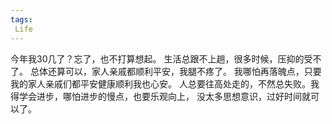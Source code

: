 ```yaml
---
tags:
 Life
---
```

今年我30几了？忘了，也不打算想起。
生活总跟不上趟，很多时候，压抑的受不了。
总体还算可以，家人亲戚都顺利平安，我腿不疼了。
我哪怕再落魄点，只要我的家人亲戚们都平安健康顺利我也心安。
人总要往高处走的，不然总失败。我得学会进步，哪怕进步的慢点，也要乐观向上，
没太多思想意识，过好时间就可以了。
